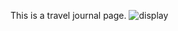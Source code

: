 This is a travel journal page.
![display](https://user-images.githubusercontent.com/69759414/192790046-671da0e1-9050-4dd2-81d6-978989941d46.png)
